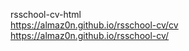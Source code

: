 rsschool-cv-html  
https://almaz0n.github.io/rsschool-cv/cv  
https://almaz0n.github.io/rsschool-cv/  
